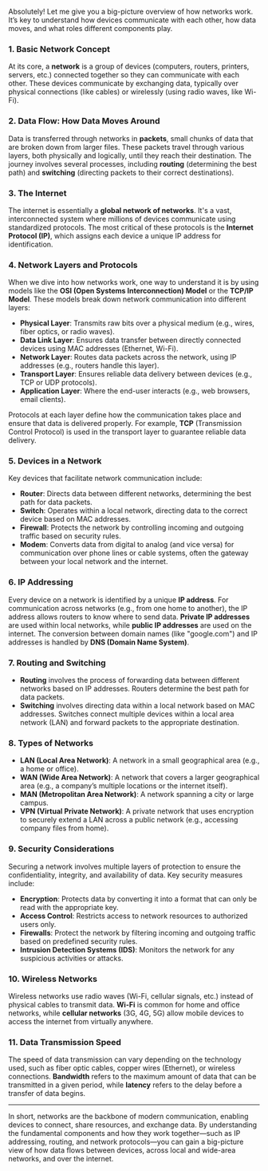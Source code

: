 Absolutely! Let me give you a big-picture overview of how networks work. It’s key to understand how devices communicate with each other, how data moves, and what roles different components play.

### 1. **Basic Network Concept**
   At its core, a **network** is a group of devices (computers, routers, printers, servers, etc.) connected together so they can communicate with each other. These devices communicate by exchanging data, typically over physical connections (like cables) or wirelessly (using radio waves, like Wi-Fi).

### 2. **Data Flow: How Data Moves Around**
   Data is transferred through networks in **packets**, small chunks of data that are broken down from larger files. These packets travel through various layers, both physically and logically, until they reach their destination. The journey involves several processes, including **routing** (determining the best path) and **switching** (directing packets to their correct destinations).

### 3. **The Internet**
   The internet is essentially a **global network of networks**. It's a vast, interconnected system where millions of devices communicate using standardized protocols. The most critical of these protocols is the **Internet Protocol (IP)**, which assigns each device a unique IP address for identification.

### 4. **Network Layers and Protocols**
   When we dive into how networks work, one way to understand it is by using models like the **OSI (Open Systems Interconnection) Model** or the **TCP/IP Model**. These models break down network communication into different layers:

   - **Physical Layer**: Transmits raw bits over a physical medium (e.g., wires, fiber optics, or radio waves).
   - **Data Link Layer**: Ensures data transfer between directly connected devices using MAC addresses (Ethernet, Wi-Fi).
   - **Network Layer**: Routes data packets across the network, using IP addresses (e.g., routers handle this layer).
   - **Transport Layer**: Ensures reliable data delivery between devices (e.g., TCP or UDP protocols).
   - **Application Layer**: Where the end-user interacts (e.g., web browsers, email clients).

   Protocols at each layer define how the communication takes place and ensure that data is delivered properly. For example, **TCP** (Transmission Control Protocol) is used in the transport layer to guarantee reliable data delivery.

### 5. **Devices in a Network**
   Key devices that facilitate network communication include:
   - **Router**: Directs data between different networks, determining the best path for data packets.
   - **Switch**: Operates within a local network, directing data to the correct device based on MAC addresses.
   - **Firewall**: Protects the network by controlling incoming and outgoing traffic based on security rules.
   - **Modem**: Converts data from digital to analog (and vice versa) for communication over phone lines or cable systems, often the gateway between your local network and the internet.

### 6. **IP Addressing**
   Every device on a network is identified by a unique **IP address**. For communication across networks (e.g., from one home to another), the IP address allows routers to know where to send data. **Private IP addresses** are used within local networks, while **public IP addresses** are used on the internet. The conversion between domain names (like "google.com") and IP addresses is handled by **DNS (Domain Name System)**.

### 7. **Routing and Switching**
   - **Routing** involves the process of forwarding data between different networks based on IP addresses. Routers determine the best path for data packets.
   - **Switching** involves directing data within a local network based on MAC addresses. Switches connect multiple devices within a local area network (LAN) and forward packets to the appropriate destination.

### 8. **Types of Networks**
   - **LAN (Local Area Network)**: A network in a small geographical area (e.g., a home or office).
   - **WAN (Wide Area Network)**: A network that covers a larger geographical area (e.g., a company’s multiple locations or the internet itself).
   - **MAN (Metropolitan Area Network)**: A network spanning a city or large campus.
   - **VPN (Virtual Private Network)**: A private network that uses encryption to securely extend a LAN across a public network (e.g., accessing company files from home).

### 9. **Security Considerations**
   Securing a network involves multiple layers of protection to ensure the confidentiality, integrity, and availability of data. Key security measures include:
   - **Encryption**: Protects data by converting it into a format that can only be read with the appropriate key.
   - **Access Control**: Restricts access to network resources to authorized users only.
   - **Firewalls**: Protect the network by filtering incoming and outgoing traffic based on predefined security rules.
   - **Intrusion Detection Systems (IDS)**: Monitors the network for any suspicious activities or attacks.

### 10. **Wireless Networks**
   Wireless networks use radio waves (Wi-Fi, cellular signals, etc.) instead of physical cables to transmit data. **Wi-Fi** is common for home and office networks, while **cellular networks** (3G, 4G, 5G) allow mobile devices to access the internet from virtually anywhere.

### 11. **Data Transmission Speed**
   The speed of data transmission can vary depending on the technology used, such as fiber optic cables, copper wires (Ethernet), or wireless connections. **Bandwidth** refers to the maximum amount of data that can be transmitted in a given period, while **latency** refers to the delay before a transfer of data begins.

---

In short, networks are the backbone of modern communication, enabling devices to connect, share resources, and exchange data. By understanding the fundamental components and how they work together—such as IP addressing, routing, and network protocols—you can gain a big-picture view of how data flows between devices, across local and wide-area networks, and over the internet.
